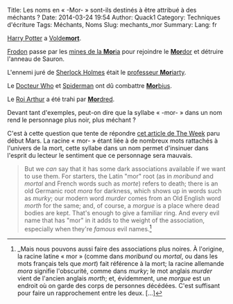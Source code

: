 Title: Les noms en « -Mor- » sont-ils destinés à être attribué à des méchants ?
Date: 2014-03-24 19:54
Author: Quack1
Category: Techniques d'écriture
Tags: Méchants, Noms
Slug: mechants_mor
Summary: 
Lang: fr

[Harry Potter](http://fr.wikipedia.org/wiki/Harry_potter) a [Volde**mort**](http://fr.wikipedia.org/wiki/Voldemort).

[Frodon](http://fr.wikipedia.org/wiki/Frodon) passe par les [mines de la **Mor**ia](http://fr.wikipedia.org/wiki/Moria_%28Terre_du_Milieu%29) pour rejoindre le [**Mor**dor](http://fr.wikipedia.org/wiki/Mordor) et détruire l'anneau de Sauron.

L'ennemi juré de [Sherlock Holmes](http://fr.wikipedia.org/wiki/Sherlock_Holmes) était le [professeur **Mor**iarty](http://fr.wikipedia.org/wiki/Professeur_Moriarty).

Le [Docteur Who](http://fr.wikipedia.org/wiki/Doctor_Who) et [Spiderman]() ont dû combattre [**Mor**bius](http://tardis.wikia.com/wiki/Morbius).

Le [Roi Arthur](http://fr.wikipedia.org/wiki/Roi_Arthur) a été trahi par [**Mor**dred](http://fr.wikipedia.org/wiki/Mordred).

Devant tant d'exemples, peut-on dire que la syllabe « -mor- » dans un nom rend le personnage plus noir, plus méchant ?

C'est à cette question que tente de répondre [cet article de The Week](http://theweek.com//article/index/257725/why-is-the-mor-in-voldemort-so-evil-sounding) paru début Mars. La racine « mor- » étant liée à de nombreux mots rattachés à l'univers de la mort, cette syllabe dans un nom permet d'insinuer dans l'esprit du lecteur le sentiment que ce personnage sera mauvais.

> But we _can_ say that it has some dark associations available if we want to use them. For starters, the Latin "mor" root (as in _moribund_ and _mortal_ and French words such as _morte_) refers to death; there is an old Germanic root _mora_ for darkness, which shows up in words such as _murky_; our modern word _murder_ comes from an Old English word _morth_ for the same; and, of course, a _morgue_ is a place where dead bodies are kept. That's enough to give a familiar ring. And every evil name that has "mor" in it adds to the weight of the association, especially when they're _famous_ evil names.[^1]


[^1]: _Mais nous pouvons aussi faire des associations plus noires. À l'origine, la racine latine « mor » (comme dans _moribund_ ou _mortal_, ou dans les mots français tels que _mort_) fait référence à la mort; la racine allemande _mora_ signifie l'obscurité, comme dans _murky_; le mot anglais _murder_ vient de l'ancien anglais _morth_; et, évidemment, une _morgue_ est un endroit où on garde des corps de personnes décédées. C'est suffisant pour faire un rapprochement entre les deux. [...]